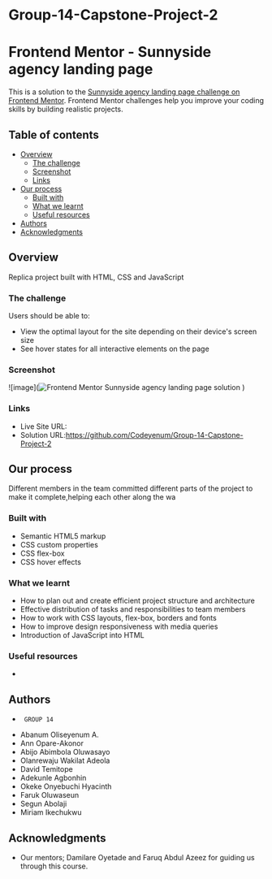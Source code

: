 # Group-14-Capstone-Project-2

# Frontend Mentor - Sunnyside agency landing page
This is a solution to the [Sunnyside agency landing page challenge on Frontend Mentor](https://www.frontendmentor.io/challenges/sunnyside-agency-landing-page-7yVs3B6ef). Frontend Mentor challenges help you improve your coding skills by building realistic projects.


## Table of contents
- [Overview](#overview)
  - [The challenge](#the-challenge)
  - [Screenshot](#screenshot)
  - [Links](#links)
- [Our process](#our-process)
  - [Built with](#built-with)
  - [What we learnt](#what-we-learnt)
  - [Useful resources](#useful-resources)
- [Authors](#authors)
- [Acknowledgments](#acknowledgments)

## Overview
Replica project built with HTML, CSS and JavaScript


### The challenge
Users should be able to:
- View the optimal layout for the site depending on their device's screen size
- See hover states for all interactive elements on the page


### Screenshot
![image](![Frontend Mentor Sunnyside agency landing page solution](https://user-images.githubusercontent.com/80462725/143098179-d0ce5ee1-0c34-4c49-9356-2326ee954a12.png)
)


### Links
- Live Site URL: 
- Solution URL:https://github.com/Codeyenum/Group-14-Capstone-Project-2


## Our process
Different members in the team committed different parts of the project to make it complete,helping each other along the wa



### Built with
- Semantic HTML5 markup
- CSS custom properties
- CSS flex-box
- CSS hover effects


  
### What we learnt
- How to plan out and create efficient project structure and architecture
- Effective distribution of tasks and responsibilities to team members
- How to work with CSS layouts, flex-box, borders and fonts
- How to improve design responsiveness with media queries
- Introduction of JavaScript into HTML 


### Useful resources
-



## Authors
-      GROUP 14
- Abanum Oliseyenum A.
- Ann Opare-Akonor
- Abijo Abimbola Oluwasayo 
- Olanrewaju Wakilat Adeola  
- David Temitope 
- Adekunle Agbonhin  
- Okeke Onyebuchi Hyacinth 
- Faruk Oluwaseun 
- Segun Abolaji 
- Miriam Ikechukwu



## Acknowledgments
- Our mentors; Damilare Oyetade and Faruq Abdul Azeez for guiding us through this course.
